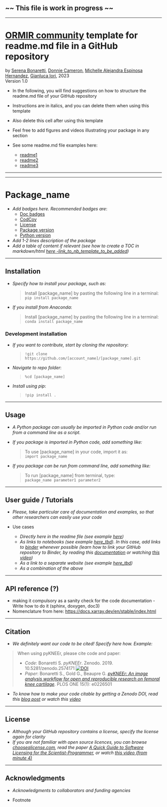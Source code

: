 ## ~~ This file is work in progress ~~

--- 

# [ORMIR community](https://ormircommunity.github.io/) template for readme.md file in a GitHub repository

by [Serena Bonaretti](https://sbonaretti.github.io/), [Donnie Cameron](https://www.linkedin.com/in/donnie-cameron-b76bbb63/?originalSubdomain=uk),  [Michelle Alejandra Espinosa Hernandez](https://www.linkedin.com/in/michelleaespinosah/), [Gianluca Iori](https://github.com/gianthk), 2023  
Version 1.0

- In the following, you will find suggestions on how to structure the readme.md file of your GitHub repository
- Instructions are in italics, and you can delete them when using this template
- Also delete this cell after using this template
- Feel free to add figures and videos illustrating your package in any section


- See some readme.md file examples here:
  - [readme1]()
  - [readme2]()
  - [readme3]()  


---
---



# Package_name

- *Add badges here. Recommended badges are*:
  - [Doc badges](https://docs.readthedocs.io/en/stable/badges.html)  
  - [CodCov](hhttps://about.codecov.io/) 
  - [License](https://shields.io/category/license)
  - [Package version](https://shields.io/category/platform-support)
  - [Python version](https://shields.io/category/platform-support) 
- *Add 1-2 lines description of the package* 
- *Add a table of content if relevant (see how to create a TOC in markdown/html [here -link_to_nb_template_to_be_added](link_to_notebook_template))*

---
## Installation

- *Specify how to install your package, such as:*

  > Install [package_name] by pasting the following line in a terminal:   
  > `pip install package_name`

- *If you install from Anaconda*:
   > Install [package_name] by pasting the following line in a terminal:   
   > `conda install package_name`

### Development installation 
- *If you want to contribute, start by cloning the repository*:     
    > `!git clone https://github.com/[account_name]/[package_name].git`  
- *Navigate to repo folder*:
    > `%cd [package_name]`  
    
- *Install using pip*:
    > `!pip install .`
  

--- 
## Usage 

- *A Python package can usually be imported in Python code and/or run from a command line as a script.*
- *If you package is imported in Python code, add something like:*  

  > To use [package_name] in your code, import it as:  
  > `import package_name`
- *If you package can be run from command line, add something like:*   
  
  > To run [package_name] from terminal, type:   
  >`package_name parameter1 parameter2`

--- 
## User guide / Tutorials

- *Please, take particular care of documentation and examples, so that other researchers can easily use your code* 

- Use cases
  - *Directly here in the readme file (see example [here](https://github.com/gianthk/ciclope))*  
  - *As links to notebooks (see example [here_tbd]()). In this case, add links to [binder](https://mybinder.org/) whenever possible (learn how to link your GitHub repository to Binder, by reading this [documentation](https://mybinder.readthedocs.io/en/latest/introduction.html) or watching [this video](https://www.youtube.com/watch?v=owSGVOov9pQ))*
  - *As a link to a separate website (see example [here_tbd]())* 
  - *As a combination of the above*


---
## API reference (?)
  - making it compulsory as a sanity check for the code documentation - Write how to do it (sphinx, doxygen, doc3)
  - Nomenclature from here: https://docs.xarray.dev/en/stable/index.html 


<!-- --- 
## Get in touch / Contributing
- *Some researchers might need extra details about your package, or they might want to contribute to your package. Specify here how to contribute. For example:*

> If you are interested in contributing to the project, please contact `institutional_email_address`
 -->

---
## Citation
- *We definitely want our code to be cited! Specify here how. Example:* 

 
> When using pyKNEEr, please cite code and paper:
>- *Code*: Bonaretti S. *pyKNEEr*. Zenodo. 2019. 10.5281/zenodo.2574171 <a href="https://doi.org/10.5281/zenodo.2574171"><img src="https://zenodo.org/badge/DOI/10.5281/zenodo.2574171.svg" alt="DOI"></a>
>- *Paper*: Bonaretti S., Gold G., Beaupre G. <a href="https://doi.org/10.1371/journal.pone.0226501" target="_blank"><i>pyKNEEr: An image analysis workflow for open and reproducible research on femoral knee cartilage</i></a>. PLOS ONE 15(1): e0226501

- *To know how to make your code citable by getting a Zenodo DOI, read this [blog post](https://docs.github.com/en/repositories/archiving-a-github-repository/referencing-and-citing-content) or watch this [video](https://www.youtube.com/watch?v=gp3D4mf6MHQ)*

---
## License
- *Although your GitHub repository contains a license, specify the license again for clarity*
- *If you are not familiar with open source licences, you can browse [choosealicense.com](https://choosealicense.com/licenses/), read the paper [A Quick Guide to Software Licensing for the Scientist-Programmer](https://doi.org/10.1371/journal.pcbi.1002598), or watch [this video (from minute 4)](https://www.youtube.com/watch?v=GlAnKGBnhFY)*

---
## Acknowledgments

- *Acknowledgments to collaborators and funding agencies*


- Footnote